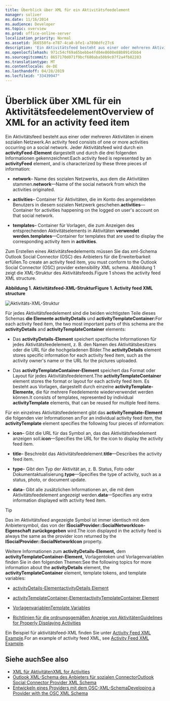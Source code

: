 ```yaml
---
title: Überblick über XML für ein Aktivitätsfeedelement
manager: soliver
ms.date: 11/16/2014
ms.audience: Developer
ms.topic: overview
ms.prod: office-online-server
localization_priority: Normal
ms.assetid: 366550fa-e787-4ca0-bfe1-a7890dfc27c6
description: 'Ein Aktivitätsfeed besteht aus einer oder mehreren Aktivitäten in einem sozialen Netzwerk. Jeder Aktivitätsfeed wird durch ein activityFeed-Element dargestellt und durch die drei folgenden Informationen gekennzeichnet:'
ms.openlocfilehash: 971c54cf69a65bebbe4fd04e8608e88b89145bb4
ms.sourcegitcommit: 8657170d071f9bcf680aba50b9c07f2a4fb82283
ms.translationtype: MT
ms.contentlocale: de-DE
ms.lasthandoff: 04/28/2019
ms.locfileid: "33439947"
---
```

# <a name="overview-of-xml-for-an-activity-feed-item"></a><span data-ttu-id="a641d-104">Überblick über XML für ein Aktivitätsfeedelement</span><span class="sxs-lookup"><span data-stu-id="a641d-104">Overview of XML for an activity feed item</span></span>

<span data-ttu-id="a641d-105">Ein Aktivitätsfeed besteht aus einer oder mehreren Aktivitäten in einem sozialen Netzwerk.</span><span class="sxs-lookup"><span data-stu-id="a641d-105">An activity feed consists of one or more activities occurring on a social network.</span></span> <span data-ttu-id="a641d-106">Jeder Aktivitätsfeed wird durch ein **activityFeed-Element** dargestellt und durch die drei folgenden Informationen gekennzeichnet:</span><span class="sxs-lookup"><span data-stu-id="a641d-106">Each activity feed is represented by an **activityFeed** element, and is characterized by these three pieces of information:</span></span> 
  
- <span data-ttu-id="a641d-107">**network**– Name des sozialen Netzwerks, aus dem die Aktivitäten stammen.</span><span class="sxs-lookup"><span data-stu-id="a641d-107">**network**—Name of the social network from which the activities originated.</span></span>
    
- <span data-ttu-id="a641d-108">**activities**– Container für Aktivitäten, die im Konto des angemeldeten Benutzers in diesem sozialen Netzwerk geschehen.</span><span class="sxs-lookup"><span data-stu-id="a641d-108">**activities**—Container for activities happening on the logged on user's account on that social network.</span></span>
    
- <span data-ttu-id="a641d-109">**templates**– Container für Vorlagen, die zum Anzeigen des entsprechenden Aktivitätselements in Aktivitäten **verwendet werden.**</span><span class="sxs-lookup"><span data-stu-id="a641d-109">**templates**—Container for templates that are used to display the corresponding activity item in **activities**.</span></span>
    
<span data-ttu-id="a641d-110">Zum Erstellen eines Aktivitätsfeedelements müssen Sie das xml-Schema Outlook Social Connector (OSC) des Anbieters für die Erweiterbarkeit erfüllen.</span><span class="sxs-lookup"><span data-stu-id="a641d-110">To create an activity feed item, you must conform to the Outlook Social Connector (OSC) provider extensibility XML schema.</span></span> <span data-ttu-id="a641d-111">Abbildung 1 zeigt die XML-Struktur des Aktivitätsfeeds.</span><span class="sxs-lookup"><span data-stu-id="a641d-111">Figure 1 shows the activity feed XML structure.</span></span>
  
<span data-ttu-id="a641d-112">**Abbildung 1. Aktivitätsfeed-XML-Struktur**</span><span class="sxs-lookup"><span data-stu-id="a641d-112">**Figure 1. Activity feed XML structure**</span></span>

![Aktivitäts-XML-Struktur](media/odc_ol14_ta_OSC_Fig06.gif)
  
<span data-ttu-id="a641d-114">Für jedes Aktivitätsfeedelement sind die beiden wichtigsten Teile dieses Schemas **die Elemente activityDetails** und **activityTemplateContainer:**</span><span class="sxs-lookup"><span data-stu-id="a641d-114">For each activity feed item, the two most important parts of this schema are the **activityDetails** and **activityTemplateContainer** elements:</span></span> 
  
- <span data-ttu-id="a641d-115">Das **activityDetails-Element** speichert spezifische Informationen für jedes Aktivitätsfeedelement, z. B. den Namen des Aktivitätsbesitzers oder die URL für die hochgeladenen Bilder.</span><span class="sxs-lookup"><span data-stu-id="a641d-115">The **activityDetails** element stores specific information for each activity feed item, such as the activity owner's name or the URL for the pictures uploaded.</span></span> 
    
- <span data-ttu-id="a641d-116">Das **activityTemplateContainer-Element** speichert das Format oder Layout für jedes Aktivitätsfeedelement.</span><span class="sxs-lookup"><span data-stu-id="a641d-116">The **activityTemplateContainer** element stores the format or layout for each activity feed item.</span></span> <span data-ttu-id="a641d-117">Es besteht aus Vorlagen, dargestellt durch einzelne **activityTemplate-Elemente,** die für mehrere Feedelemente wiederverwendet werden können.</span><span class="sxs-lookup"><span data-stu-id="a641d-117">It consists of templates, represented by individual **activityTemplate** elements, that can be reused for multiple feed items.</span></span> 
    
<span data-ttu-id="a641d-118">Für ein einzelnes Aktivitätsfeedelement gibt das **activityTemplate-Element** die folgenden vier Informationen an:</span><span class="sxs-lookup"><span data-stu-id="a641d-118">For an individual activity feed item, the **activityTemplate** element specifies the following four pieces of information:</span></span> 
  
- <span data-ttu-id="a641d-119">**icon**– Gibt die URL für das Symbol an, das das Aktivitätsfeedelement anzeigen soll.</span><span class="sxs-lookup"><span data-stu-id="a641d-119">**icon**—Specifies the URL for the icon to display the activity feed item.</span></span>
    
- <span data-ttu-id="a641d-120">**title**– Beschreibt das Aktivitätsfeedelement.</span><span class="sxs-lookup"><span data-stu-id="a641d-120">**title**—Describes the activity feed item.</span></span>
    
- <span data-ttu-id="a641d-121">**type**– Gibt den Typ der Aktivität an, z. B. Status, Foto oder Dokumentaktualisierung.</span><span class="sxs-lookup"><span data-stu-id="a641d-121">**type**—Specifies the type of activity, such as a status, photo, or document update.</span></span>
    
- <span data-ttu-id="a641d-122">**data**– Gibt alle zusätzlichen Informationen an, die mit dem Aktivitätsfeedelement angezeigt werden.</span><span class="sxs-lookup"><span data-stu-id="a641d-122">**data**—Specifies any extra information displayed with activity feed item.</span></span>
    
> [!TIP]
> <span data-ttu-id="a641d-123">Das im Aktivitätsfeed angezeigte Symbol ist immer identisch mit dem Anbietersymbol, das von der **ISocialProvider::SocialNetworkIcon-Eigenschaft zurückgegeben** wird.</span><span class="sxs-lookup"><span data-stu-id="a641d-123">The icon displayed in the activity feed is always the same as the provider icon returned by the **ISocialProvider::SocialNetworkIcon** property.</span></span> 
  
<span data-ttu-id="a641d-124">Weitere Informationen zum **activityDetails-Element,** dem **activityTemplateContainer-Element,** Vorlagentoken und Vorlagenvariablen finden Sie in den folgenden Themen:</span><span class="sxs-lookup"><span data-stu-id="a641d-124">See the following topics for more information about the **activityDetails** element, the **activityTemplateContainer** element, template tokens, and template variables:</span></span> 
  
- [<span data-ttu-id="a641d-125">activityDetails-Element</span><span class="sxs-lookup"><span data-stu-id="a641d-125">activityDetails Element</span></span>](activitydetails-element.md)
    
- [<span data-ttu-id="a641d-126">activityTemplateContainer-Element</span><span class="sxs-lookup"><span data-stu-id="a641d-126">activityTemplateContainer Element</span></span>](activitytemplatecontainer-element.md)
    
- [<span data-ttu-id="a641d-127">Vorlagenvariablen</span><span class="sxs-lookup"><span data-stu-id="a641d-127">Template Variables</span></span>](template-variables.md)
    
- [<span data-ttu-id="a641d-128">Richtlinien für die ordnungsgemäßen Anzeige von Aktivitäten</span><span class="sxs-lookup"><span data-stu-id="a641d-128">Guidelines for Properly Displaying Activities</span></span>](guidelines-for-properly-displaying-activities.md)
    
<span data-ttu-id="a641d-129">Ein Beispiel für aktivitätsfeed-XML finden Sie unter [Activity Feed XML Example](activity-feed-xml-example.md).</span><span class="sxs-lookup"><span data-stu-id="a641d-129">For an example of activity feed XML, see [Activity Feed XML Example](activity-feed-xml-example.md).</span></span>
  
## <a name="see-also"></a><span data-ttu-id="a641d-130">Siehe auch</span><span class="sxs-lookup"><span data-stu-id="a641d-130">See also</span></span>

- [<span data-ttu-id="a641d-131">XML für Aktivitäten</span><span class="sxs-lookup"><span data-stu-id="a641d-131">XML for Activities</span></span>](xml-for-activities.md) 
- [<span data-ttu-id="a641d-132">Outlook XML-Schema des Anbieters für sozialen Connector</span><span class="sxs-lookup"><span data-stu-id="a641d-132">Outlook Social Connector Provider XML Schema</span></span>](outlook-social-connector-provider-xml-schema.md)
- [<span data-ttu-id="a641d-133">Entwickeln eines Providers mit dem OSC-XML-Schema</span><span class="sxs-lookup"><span data-stu-id="a641d-133">Developing a Provider with the OSC XML Schema</span></span>](developing-a-provider-with-the-osc-xml-schema.md)

